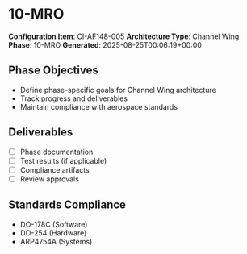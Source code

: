 # 10-MRO

**Configuration Item**: CI-AF148-005
**Architecture Type**: Channel Wing
**Phase**: 10-MRO
**Generated**: 2025-08-25T00:06:19+00:00

## Phase Objectives
- Define phase-specific goals for Channel Wing architecture
- Track progress and deliverables
- Maintain compliance with aerospace standards

## Deliverables
- [ ] Phase documentation
- [ ] Test results (if applicable)
- [ ] Compliance artifacts
- [ ] Review approvals

## Standards Compliance
- DO-178C (Software)
- DO-254 (Hardware)
- ARP4754A (Systems)
